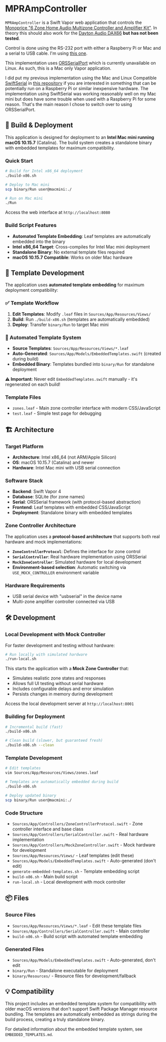 # MPRAmpController

`MPRAmpController` is a Swift Vapor web application that controls the [Monoprice "6 Zone Home Audio Multizone Controller and Amplifier Kit"](https://www.monoprice.com/product?p_id=10761). In theory this should also work for the [Dayton Audio DAX66](https://www.daytonaudio.com/product/1252/dax66-6-source-6-zone-distributed-audio-system) __but has not been tested__. 

Control is done using the RS-232 port with either a Raspberry Pi or Mac and a serial to USB cable. I'm using [this one](https://www.amazon.com/dp/B00QUZY4UG/ref=cm_sw_em_r_mt_dp_U_xJQaFbN6SVJ4M). 

This implementation uses [ORSSerialPort](https://github.com/armadsen/ORSSerialPort) which is currently unavailable on Linux. As such, this is a Mac only Vapor application. 

I did put my previous implementation using the Mac and Linux Compatible [SwiftSerial](https://github.com/yeokm1/SwiftSerial) in [this repository](https://github.com/SpencerCurtis/MPRAmpController-SwiftSerial) if you are interested in something that can be potentially run on a Raspberry Pi or similar inexpensive hardware. The implementation using SwiftSerial was working reasonably well on my Mac mini but does have some trouble when used with a Raspberry Pi for some reason. That's the main reason I chose to switch over to using ORSSerialPort.

## 🚀 Build & Deployment

This application is designed for deployment to an **Intel Mac mini running macOS 10.15.7** (Catalina). The build system creates a standalone binary with embedded templates for maximum compatibility.

### Quick Start

```bash
# Build for Intel x86_64 deployment
./build-x86.sh

# Deploy to Mac mini
scp binary/Run user@macmini:./

# Run on Mac mini
./Run
```

Access the web interface at `http://localhost:8080`

### Build Script Features

- **Automated Template Embedding**: Leaf templates are automatically embedded into the binary
- **Intel x86_64 Target**: Cross-compiles for Intel Mac mini deployment
- **Standalone Binary**: No external template files required
- **macOS 10.15.7 Compatible**: Works on older Mac hardware

## 📝 Template Development

The application uses **automated template embedding** for maximum deployment compatibility:

### ✅ Template Workflow

1. **Edit Templates**: Modify `.leaf` files in `Sources/App/Resources/Views/`
2. **Build**: Run `./build-x86.sh` (templates are automatically embedded)
3. **Deploy**: Transfer `binary/Run` to target Mac mini

### 🤖 Automated Template System

- **Source Templates**: `Sources/App/Resources/Views/*.leaf`
- **Auto-Generated**: `Sources/App/Models/EmbeddedTemplates.swift` (created during build)
- **Embedded Binary**: Templates bundled into `binary/Run` for standalone deployment

**⚠️ Important**: Never edit `EmbeddedTemplates.swift` manually - it's regenerated on each build!

### Template Files

- `zones.leaf` - Main zone controller interface with modern CSS/JavaScript
- `test.leaf` - Simple test page for debugging

## 🏗️ Architecture

### Target Platform
- **Architecture**: Intel x86_64 (not ARM/Apple Silicon)
- **OS**: macOS 10.15.7 (Catalina) and newer
- **Hardware**: Intel Mac mini with USB serial connection

### Software Stack
- **Backend**: Swift Vapor 4
- **Database**: SQLite (for zone names)
- **Serial**: ORSSerial framework (with protocol-based abstraction)
- **Frontend**: Leaf templates with embedded CSS/JavaScript
- **Deployment**: Standalone binary with embedded templates

### Zone Controller Architecture

The application uses a **protocol-based architecture** that supports both real hardware and mock implementations:

- **`ZoneControllerProtocol`**: Defines the interface for zone control
- **`SerialController`**: Real hardware implementation using ORSSerial
- **`MockZoneController`**: Simulated hardware for local development
- **Environment-based selection**: Automatic switching via `USE_MOCK_CONTROLLER` environment variable

### Hardware Requirements
- USB serial device with "usbserial" in the device name
- Multi-zone amplifier controller connected via USB

## 🛠️ Development

### Local Development with Mock Controller

For faster development and testing without hardware:

```bash
# Run locally with simulated hardware
./run-local.sh
```

This starts the application with a **Mock Zone Controller** that:
- Simulates realistic zone states and responses
- Allows full UI testing without serial hardware
- Includes configurable delays and error simulation
- Persists changes in memory during development

Access the local development server at `http://localhost:8001`

### Building for Deployment
```bash
# Incremental build (fast)
./build-x86.sh

# Clean build (slower, but guaranteed fresh)
./build-x86.sh --clean
```

### Template Development
```bash
# Edit templates
vim Sources/App/Resources/Views/zones.leaf

# Templates are automatically embedded during build
./build-x86.sh

# Deploy updated binary
scp binary/Run user@macmini:./
```

### Code Structure
- `Sources/App/Controllers/ZoneControllerProtocol.swift` - Zone controller interface and base class
- `Sources/App/Controllers/SerialController.swift` - Real hardware implementation
- `Sources/App/Controllers/MockZoneController.swift` - Mock hardware for development
- `Sources/App/Resources/Views/` - Leaf templates (edit these)
- `Sources/App/Models/EmbeddedTemplates.swift` - Auto-generated (don't edit)
- `generate-embedded-templates.sh` - Template embedding script
- `build-x86.sh` - Main build script
- `run-local.sh` - Local development with mock controller

## 📦 Files

### Source Files
- `Sources/App/Resources/Views/*.leaf` - Edit these template files
- `Sources/App/Controllers/SerialController.swift` - Main controller
- `build-x86.sh` - Build script with automated template embedding

### Generated Files  
- `Sources/App/Models/EmbeddedTemplates.swift` - Auto-generated, don't edit
- `binary/Run` - Standalone executable for deployment
- `binary/Resources/` - Resource files for development/fallback

## 💡 Compatibility

This project includes an embedded template system for compatibility with older macOS versions that don't support Swift Package Manager resource bundling. The templates are automatically embedded as strings during the build process, creating a truly standalone binary.

For detailed information about the embedded template system, see `EMBEDDED_TEMPLATES.md`.

